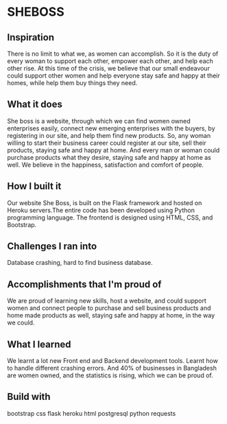 # SHEBOSS
## Inspiration
There is no limit to what we, as women can accomplish. So it is the duty of every woman to support each other, empower each other, and help each other rise. At this time of the crisis, we believe that our small endeavour could support other women and help everyone stay safe and happy at their homes, while help them buy things they need.

## What it does
She boss is a website, through which we can find women owned enterprises easily, connect new emerging enterprises with the buyers, by registering in our site, and help them find new products. So, any woman willing to start their business career could register at our site, sell their products, staying safe and happy at home. And every man or woman could purchase products what they desire, staying safe and happy at home as well. We believe in the happiness, satisfaction and comfort of people.

## How I built it
Our website She Boss, is built on the Flask framework and hosted on Heroku servers.The entire code has been developed using Python programming language. The frontend is designed using HTML, CSS, and Bootstrap.

## Challenges I ran into
Database crashing, hard to find business database.

## Accomplishments that I'm proud of
We are proud of learning new skills, host a website, and could support women and connect people to purchase and sell business products and home made products as well, staying safe and happy at home, in the way we could.

## What I learned
We learnt a lot new Front end and Backend development tools. Learnt how to handle different crashing errors. And 40% of businesses in Bangladesh are women owned, and the statistics is rising, which we can be proud of.

## Build with

bootstrap
css
flask
heroku
html
postgresql
python
requests
